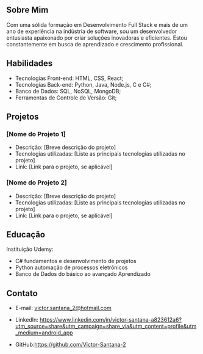 


## Sobre Mim
  Com uma sólida formação em Desenvolvimento Full Stack e mais de um ano de experiência na indústria de software, sou um desenvolvedor entusiasta apaixonado por criar soluções inovadoras e eficientes. Estou constantemente em busca de aprendizado e crescimento profissional.

## Habilidades
- Tecnologias Front-end: HTML, CSS, React;
- Tecnologias Back-end: Python, Java, Node.js, C e C#;
- Banco de Dados: SQL, NoSQL, MongoDB;
- Ferramentas de Controle de Versão: Git;

## Projetos
### [Nome do Projeto 1]
- Descrição: [Breve descrição do projeto]
- Tecnologias utilizadas: [Liste as principais tecnologias utilizadas no projeto]
- Link: [Link para o projeto, se aplicável]

### [Nome do Projeto 2]
- Descrição: [Breve descrição do projeto]
- Tecnologias utilizadas: [Liste as principais tecnologias utilizadas no projeto]
- Link: [Link para o projeto, se aplicável]

## Educação
Instituição Udemy:
- C# fundamentos e desenvolvimento de projetos
- Python automação de processos eletrônicos 
- Banco de Dados do básico ao avançado 
Aprendizado

## Contato
- E-mail: victor.santana_2@hotmail.com 
- LinkedIn: https://www.linkedin.com/in/victor-santana-a823612a6?utm_source=share&utm_campaign=share_via&utm_content=profile&utm_medium=android_app

- GitHub:https://github.com/Victor-Santana-2
